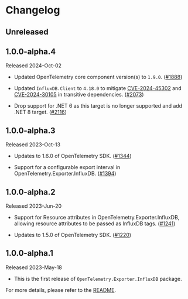 # Changelog

## Unreleased

## 1.0.0-alpha.4

Released 2024-Oct-02

* Updated OpenTelemetry core component version(s) to `1.9.0`.
  ([#1888](https://github.com/open-telemetry/opentelemetry-dotnet-contrib/pull/1888))

* Updated `InfluxDB.Client` to `4.18.0` to mitigate [CVE-2024-45302](https://github.com/advisories/GHSA-4rr6-2v9v-wcpc)
  and [CVE-2024-30105](https://github.com/advisories/GHSA-hh2w-p6rv-4g7w)
  in transitive dependencies.
  ([#2073](https://github.com/open-telemetry/opentelemetry-dotnet-contrib/pull/2073))

* Drop support for .NET 6 as this target is no longer supported and add .NET 8 target.
  ([#2116](https://github.com/open-telemetry/opentelemetry-dotnet-contrib/pull/2116))

## 1.0.0-alpha.3

Released 2023-Oct-13

* Updates to 1.6.0 of OpenTelemetry SDK.
  ([#1344](https://github.com/open-telemetry/opentelemetry-dotnet-contrib/pull/1344))

* Support for a configurable export interval in OpenTelemetry.Exporter.InfluxDB.
  ([#1394](https://github.com/open-telemetry/opentelemetry-dotnet-contrib/pull/1394))

## 1.0.0-alpha.2

Released 2023-Jun-20

* Support for Resource attributes in OpenTelemetry.Exporter.InfluxDB, allowing
  resource attributes to be passed as InfluxDB tags.
  ([#1241](https://github.com/open-telemetry/opentelemetry-dotnet-contrib/pull/1241))

* Updates to 1.5.0 of OpenTelemetry SDK.
  ([#1220](https://github.com/open-telemetry/opentelemetry-dotnet-contrib/pull/1220))

## 1.0.0-alpha.1

Released 2023-May-18

* This is the first release of `OpenTelemetry.Exporter.InfluxDB` package.

For more details, please refer to the [README](README.md).
